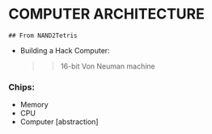 # COMPUTER ARCHITECTURE
	## From NAND2Tetris

- Building a Hack Computer:
	>> 16-bit Von Neuman machine

### Chips:
- Memory
- CPU
- Computer [abstraction]
